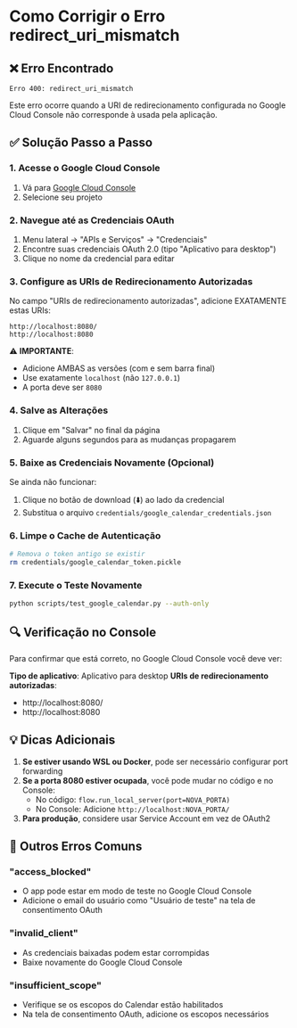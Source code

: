 # Como Corrigir o Erro redirect_uri_mismatch

## ❌ Erro Encontrado
```
Erro 400: redirect_uri_mismatch
```

Este erro ocorre quando a URI de redirecionamento configurada no Google Cloud Console não corresponde à usada pela aplicação.

## ✅ Solução Passo a Passo

### 1. Acesse o Google Cloud Console
1. Vá para [Google Cloud Console](https://console.cloud.google.com/)
2. Selecione seu projeto

### 2. Navegue até as Credenciais OAuth
1. Menu lateral → "APIs e Serviços" → "Credenciais"
2. Encontre suas credenciais OAuth 2.0 (tipo "Aplicativo para desktop")
3. Clique no nome da credencial para editar

### 3. Configure as URIs de Redirecionamento Autorizadas
No campo "URIs de redirecionamento autorizadas", adicione EXATAMENTE estas URIs:

```
http://localhost:8080/
http://localhost:8080
```

⚠️ **IMPORTANTE**: 
- Adicione AMBAS as versões (com e sem barra final)
- Use exatamente `localhost` (não `127.0.0.1`)
- A porta deve ser `8080`

### 4. Salve as Alterações
1. Clique em "Salvar" no final da página
2. Aguarde alguns segundos para as mudanças propagarem

### 5. Baixe as Credenciais Novamente (Opcional)
Se ainda não funcionar:
1. Clique no botão de download (⬇️) ao lado da credencial
2. Substitua o arquivo `credentials/google_calendar_credentials.json`

### 6. Limpe o Cache de Autenticação
```bash
# Remova o token antigo se existir
rm credentials/google_calendar_token.pickle
```

### 7. Execute o Teste Novamente
```bash
python scripts/test_google_calendar.py --auth-only
```

## 🔍 Verificação no Console

Para confirmar que está correto, no Google Cloud Console você deve ver:

**Tipo de aplicativo**: Aplicativo para desktop
**URIs de redirecionamento autorizadas**:
- http://localhost:8080/
- http://localhost:8080

## 💡 Dicas Adicionais

1. **Se estiver usando WSL ou Docker**, pode ser necessário configurar port forwarding
2. **Se a porta 8080 estiver ocupada**, você pode mudar no código e no Console:
   - No código: `flow.run_local_server(port=NOVA_PORTA)`
   - No Console: Adicione `http://localhost:NOVA_PORTA/`
3. **Para produção**, considere usar Service Account em vez de OAuth2

## 🚨 Outros Erros Comuns

### "access_blocked"
- O app pode estar em modo de teste no Google Cloud Console
- Adicione o email do usuário como "Usuário de teste" na tela de consentimento OAuth

### "invalid_client"
- As credenciais baixadas podem estar corrompidas
- Baixe novamente do Google Cloud Console

### "insufficient_scope"
- Verifique se os escopos do Calendar estão habilitados
- Na tela de consentimento OAuth, adicione os escopos necessários